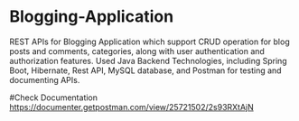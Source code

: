 # Blogging-Application
REST APIs for Blogging Application which support CRUD operation for blog posts and comments, categories, along with user authentication and authorization features. Used Java Backend Technologies, including Spring Boot, Hibernate, Rest API, MySQL database, and Postman for testing and documenting APIs.

#Check Documentation </br>
https://documenter.getpostman.com/view/25721502/2s93RXtAjN

